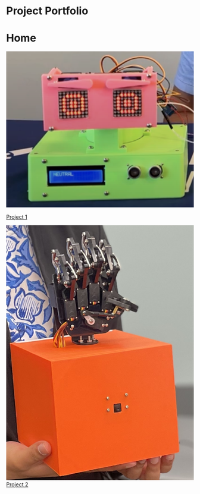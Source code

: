 # Project Portfolio

# Home

[![Project 1](Files/EmotiveBot.png)](./project1.md)

[Project 1](./project1.md)

[![Project 2](Files/ASLBotFinal.png)](./project2.md)
[Project 2](./project2.md)
<!--| **Engineer** | **School** | **Area of Interest** | **Grade** |
|:--:|:--:|:--:|:--:|-->

<!--| Anusha B | Monta Vista High School | Mechanical Engineering | Incoming Sophmore |-->

<!--To watch the BSE tutorial on how to create a portfolio, click here.-->
